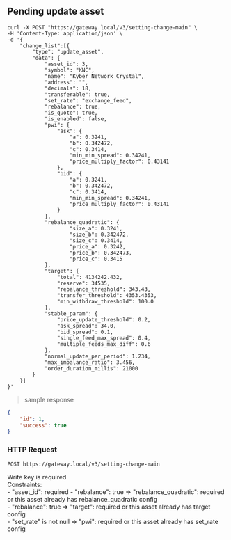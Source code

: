 ## Pending update asset

```shell
curl -X POST "https://gateway.local/v3/setting-change-main" \
-H 'Content-Type: application/json' \
-d '{
    "change_list":[{
        "type": "update_asset",
        "data": {
            "asset_id": 3,
            "symbol": "KNC",
            "name": "Kyber Network Crystal",
            "address": "",
            "decimals": 18,
            "transferable": true,
            "set_rate": "exchange_feed",
            "rebalance": true,
            "is_quote": true,
            "is_enabled": false,
            "pwi": {
                "ask": {
                    "a": 0.3241,
                    "b": 0.342472,
                    "c": 0.3414,
                    "min_min_spread": 0.34241,
                    "price_multiply_factor": 0.43141
                },
                "bid": {
                    "a": 0.3241,
                    "b": 0.342472,
                    "c": 0.3414,
                    "min_min_spread": 0.34241,
                    "price_multiply_factor": 0.43141
                }
            },
            "rebalance_quadratic": {
                    "size_a": 0.3241,
                    "size_b": 0.342472,
                    "size_c": 0.3414,
                    "price_a": 0.3242,
                    "price_b": 0.342473,
                    "price_c": 0.3415
            },
            "target": {
                "total": 4134242.432,
                "reserve": 34535,
                "rebalance_threshold": 343.43,
                "transfer_threshold": 4353.4353,
                "min_withdraw_threshold": 100.0
            },
            "stable_param": {
                "price_update_threshold": 0.2,
                "ask_spread": 34.0,
                "bid_spread": 0.1,
                "single_feed_max_spread": 0.4,
                "multiple_feeds_max_diff": 0.6
            },
            "normal_update_per_period": 1.234,
            "max_imbalance_ratio": 3.456,
            "order_duration_millis": 21000
        }
    }]
}'
```

> sample response

```json
{
    "id": 1,
    "success": true
}
```

### HTTP Request

`POST https://gateway.local/v3/setting-change-main`
<aside class="notice">Write key is required</aside>
<aside class="warning">
Constraints:<br>
- "asset_id": required
- "rebalance": true => "rebalance_quadratic": required or this asset already has rebalance_quadratic config<br>
- "rebalance": true => "target": required or this asset already has target config<br>
- "set_rate" is not null => "pwi": required or this asset already has set_rate config<br>
</aside>